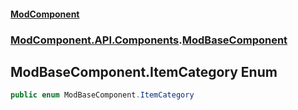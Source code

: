 #### [ModComponent](index.md 'index')
### [ModComponent.API.Components](index.md#ModComponent.API.Components 'ModComponent.API.Components').[ModBaseComponent](ModBaseComponent.md 'ModComponent.API.Components.ModBaseComponent')

## ModBaseComponent.ItemCategory Enum

```csharp
public enum ModBaseComponent.ItemCategory
```